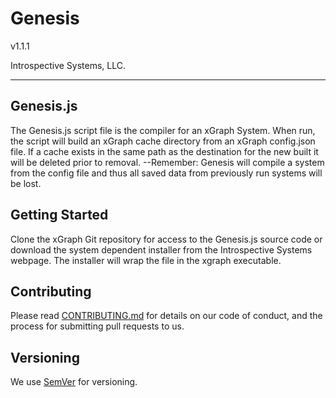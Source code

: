 # Genesis

v1.1.1

Introspective Systems, LLC.

---
## Genesis.js
The Genesis.js script file is the compiler for an xGraph System. When run, the
script will build an xGraph cache directory from an xGraph config.json file.
If a cache exists in the same path as the destination for the new built it will
be deleted prior to removal. --Remember: Genesis will compile a system from the
config file and thus all saved data from previously run systems will be lost.


## Getting Started

Clone the xGraph Git repository for access to the Genesis.js source code or
download the system dependent installer from the Introspective Systems webpage.
The installer will wrap the file in the xgraph executable.



## Contributing

Please read [CONTRIBUTING.md](../bin/CONTRIBUTING.md) for details on our code of
conduct, and the process for submitting pull requests to us.

## Versioning

We use [SemVer](http://semver.org/) for versioning.
